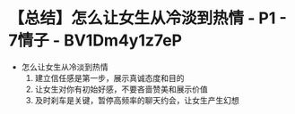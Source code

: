 # 【总结】怎么让女生从冷淡到热情 - P1 - 7情子 - BV1Dm4y1z7eP

-   怎么让女生从冷淡到热情
    1.  建立信任感是第一步，展示真诚态度和目的
    2.  让女生对你有初始好感，不要吝啬赞美和展示价值
    3.  及时刹车是关键，暂停高频率的聊天约会，让女生产生幻想